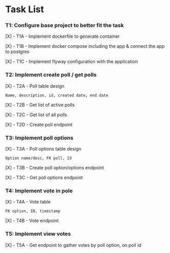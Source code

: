 # Task List

### T1: Configure base project to better fit the task
[X] - T1A - Implement dockerfile to generate container

[X] - T1B - Implement docker compose including the app & connect the app to postgres

[X] - T1C - Implement flyway configuration with the application

### T2: Implement create poll / get polls
[X] - T2A - Poll table design

    Name, description, id, created date, end date

[X] - T2B - Get list of active polls

[X] - T2C - Get list of all polls

[X] - T2D - Create poll endpoint


### T3: Implement poll options
[X] - T3A - Poll options table design

    Option name/desc, FK poll, Id

[X] - T3B - Create poll option/options endpoint

[X] - T3C - Get poll options endpoint

### T4: Implement vote in pole
[X] - T4A - Vote table

    FK option, ID, timestamp

[X] - T4B - Vote endpoint

### T5: Implement view votes
[X] - T5A - Get endpoint to gather votes by poll option, on poll id



